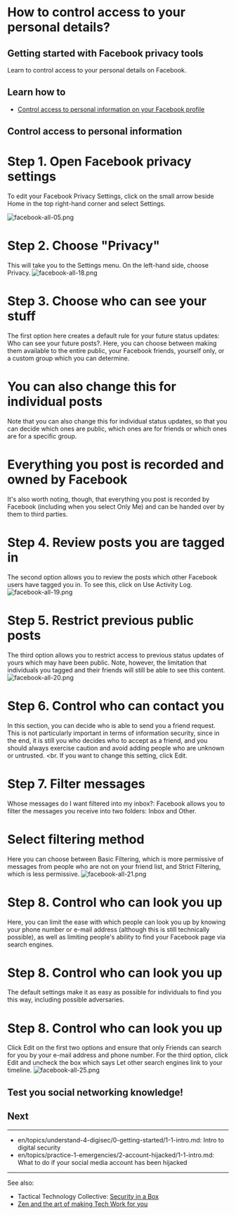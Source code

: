 # How to control access to your personal details?
## Getting started with Facebook privacy tools

Learn to control access to your personal details on Facebook.








## Learn how to

- [Control access to personal information on your Facebook profile](en/topics/practice-4-safe-social-networks/2-access-personal-details/3-learn.md)



## Control access to personal information

# Step 1. Open Facebook privacy settings
 To edit your Facebook Privacy Settings, click on the small arrow beside Home in the top right-hand corner and select Settings.

![facebook-all-05.png](facebook-all-05.png)
<br>
# Step 2. Choose "Privacy"
 This will take you to the Settings menu. On the left-hand side, choose Privacy.
![facebook-all-18.png](facebook-all-18.png)
<br>

# Step 3. Choose who can see your stuff
The first option here creates a default rule for your future status updates: Who can see your future posts?. Here, you can choose between making them available to the entire public, your Facebook friends, yourself only, or a custom group which you can determine.
<br>
# You can also change this for individual posts
Note that you can also change this for individual status updates, so that you can decide which ones are public, which ones are for friends or which ones are for a specific group.
<br>
# Everything you post is recorded and owned by Facebook
It's also worth noting, though, that everything you post is recorded by Facebook (including when you select Only Me) and can be handed over by them to third parties.
<br>
# Step 4. Review posts you are tagged in
The second option allows you to review the posts which other Facebook users have tagged you in. To see this, click on Use Activity Log.
![facebook-all-19.png](facebook-all-19.png)
<br>
# Step 5. Restrict previous public posts
The third option allows you to restrict access to previous status updates of yours which may have been public. Note, however, the limitation that individuals you tagged and their friends will still be able to see this content.
![facebook-all-20.png](facebook-all-20.png)
<br>
# Step 6. Control who can contact you
In this section, you can decide who is able to send you a friend request. This is not particularly important in terms of information security, since in the end, it is still you who decides who to accept as a friend, and you should always exercise caution and avoid adding people who are unknown or untrusted.
<br.
If you want to change this setting, click Edit.
<br>
# Step 7. Filter messages
Whose messages do I want filtered into my inbox?: Facebook allows you to filter the messages you receive into two folders: Inbox and Other.
<br>
# Select filtering method
Here you can choose between Basic Filtering, which is more permissive of messages from people who are not on your friend list, and Strict Filtering, which is less permissive.
![facebook-all-21.png](facebook-all-21.png)
<br>
# Step 8. Control who can look you up
Here, you can limit the ease with which people can look you up by knowing your phone number or e-mail address (although this is still technically possible), as well as limiting people's ability to find your Facebook page via search engines.
<br>
# Step 8. Control who can look you up
The default settings make it as easy as possible for individuals to find you this way, including possible adversaries.
<br>
# Step 8. Control who can look you up
Click Edit on the first two options and ensure that only Friends can search for you by your e-mail address and phone number. For the third option, click Edit and uncheck the box which says Let other search engines link to your timeline.
![facebook-all-25.png](facebook-all-25.png)



## Test you social networking knowledge!




## Next

---
- en/topics/understand-4-digisec/0-getting-started/1-1-intro.md: Intro to digital security
- en/topics/practice-1-emergencies/2-account-hijacked/1-1-intro.md: What to do if your social media account has been hijacked
---
See also:
- Tactical Technology Collective: [Security in a Box](https://securityinabox.org)
- [Zen and the art of making Tech Work for you](https://gendersec.tacticaltech.org/wiki/index.php/Complete_manual)



